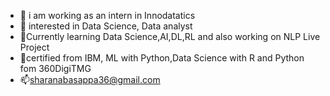- 👋 i am working as an intern in Innodatatics
- 👀 interested in Data Science, Data analyst 
- 🌱Currently learning Data Science,AI,DL,RL and also working on NLP Live Project
- 💞certified from IBM, ML with Python,Data Science with R and Python fom 360DigiTMG
- 📫sharanabasappa36@gmail.com

<!---
sharannbasappa/sharannbasappa is a ✨ special ✨ repository because its `README.md` (this file) appears on your GitHub profile.
You can click the Preview link to take a look at your changes.
--->
